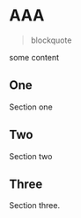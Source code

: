 # AAA

> blockquote

some content

## One

Section one

## Two

Section two

## Three

Section three.
